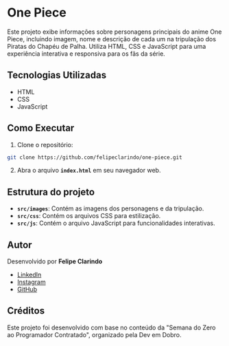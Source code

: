 # One Piece

Este projeto exibe informações sobre personagens principais do anime One Piece, incluindo imagem, nome e descrição de cada um na tripulação dos Piratas do Chapéu de Palha. Utiliza HTML, CSS e JavaScript para uma experiência interativa e responsiva para os fãs da série.

## Tecnologias Utilizadas

- HTML
- CSS
- JavaScript

## Como Executar

1. Clone o repositório:

```bash
git clone https://github.com/felipeclarindo/one-piece.git
```

2. Abra o arquivo **`index.html`** em seu navegador web.

## Estrutura do projeto

- **`src/images`**: Contém as imagens dos personagens e da tripulação.
- **`src/css`**: Contém os arquivos CSS para estilização.
- **`src/js`**: Contém o arquivo JavaScript para funcionalidades interativas.

## Autor

Desenvolvido por **Felipe Clarindo**
  - [LinkedIn](https://www.linkedin.com/in/felipeclarindo)
  - [Instagram](https://www.instagram.com/lipethecoder)
  - [GitHub](https://github.com/felipeclarindo)

## Créditos

Este projeto foi desenvolvido com base no conteúdo da "Semana do Zero ao Programador Contratado", organizado pela Dev em Dobro.
